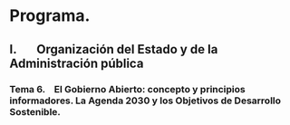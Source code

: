 # Programa.

## **I.       Organización del Estado y de la Administración pública**
### **Tema 6**.    El Gobierno Abierto: concepto y principios informadores. La Agenda 2030 y los Objetivos de Desarrollo Sostenible.